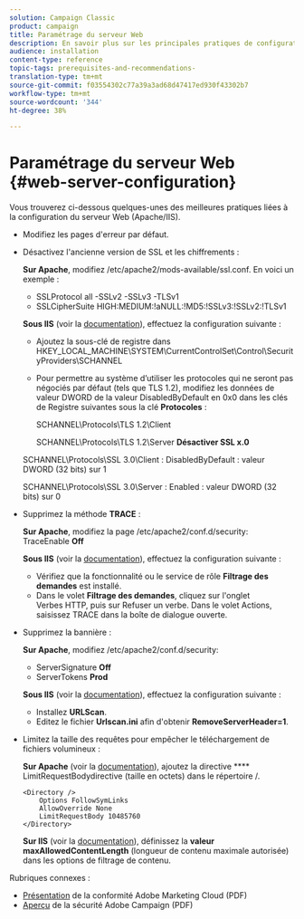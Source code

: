 ```yaml
---
solution: Campaign Classic
product: campaign
title: Paramétrage du serveur Web
description: En savoir plus sur les principales pratiques de configuration des serveurs Web.
audience: installation
content-type: reference
topic-tags: prerequisites-and-recommendations-
translation-type: tm+mt
source-git-commit: f03554302c77a39a3ad68d47417ed930f43302b7
workflow-type: tm+mt
source-wordcount: '344'
ht-degree: 38%

---
```



# Paramétrage du serveur Web {#web-server-configuration}

Vous trouverez ci-dessous quelques-unes des meilleures pratiques liées à la configuration du serveur Web (Apache/IIS).

* Modifiez les pages d&#39;erreur par défaut.

* Désactivez l&#39;ancienne version de SSL et les chiffrements :

   **Sur Apache**, modifiez /etc/apache2/mods-available/ssl.conf. En voici un exemple :

   * SSLProtocol all -SSLv2 -SSLv3 -TLSv1
   * SSLCipherSuite HIGH:MEDIUM:!aNULL:!MD5:!SSLv3:!SSLv2:!TLSv1

   **Sous IIS**  (voir la  [documentation](https://support.microsoft.com/en-us/kb/245030)), effectuez la configuration suivante :

   * Ajoutez la sous-clé de registre dans HKEY_LOCAL_MACHINE\SYSTEM\CurrentControlSet\Control\SecurityProviders\SCHANNEL
   * Pour permettre au système d’utiliser les protocoles qui ne seront pas négociés par défaut (tels que TLS 1.2), modifiez les données de valeur DWORD de la valeur DisabledByDefault en 0x0 dans les clés de Registre suivantes sous la clé **Protocoles** :

      SCHANNEL\Protocols\TLS 1.2\Client

      SCHANNEL\Protocols\TLS 1.2\Server
   **Désactiver SSL x.0**

   SCHANNEL\Protocols\SSL 3.0\Client : DisabledByDefault : valeur DWORD (32 bits) sur 1

   SCHANNEL\Protocols\SSL 3.0\Server : Enabled : valeur DWORD (32 bits) sur 0

* Supprimez la méthode **TRACE** :

   **Sur Apache**, modifiez la page /etc/apache2/conf.d/security: TraceEnable  **Off**

   **Sous IIS**  (voir la  [documentation](https://www.iis.net/configreference/system.webserver/security/requestfiltering/verbs)), effectuez la configuration suivante :

   * Vérifiez que la fonctionnalité ou le service de rôle **Filtrage des demandes** est installé.
   * Dans le volet **Filtrage des demandes**, cliquez sur l&#39;onglet   Verbes HTTP, puis sur   Refuser un verbe. Dans le volet Actions, saisissez   TRACE dans la boîte de dialogue ouverte.

* Supprimez la bannière :

   **Sur Apache**, modifiez /etc/apache2/conf.d/security:

   * ServerSignature **Off**
   * ServerTokens **Prod**

   **Sous IIS**  (voir la  [documentation](https://www.iis.net/configreference/system.webserver/security/requestfiltering/verbs)), effectuez la configuration suivante :

   * Installez **URLScan**.
   * Editez le fichier **Urlscan.ini** afin d&#39;obtenir **RemoveServerHeader=1**.


* Limitez la taille des requêtes pour empêcher le téléchargement de fichiers volumineux :

   **Sur Apache**  (voir la  [documentation](http://httpd.apache.org/docs/2.2/mod/core.html#limitrequestbody)), ajoutez la directive  **** LimitRequestBodydirective (taille en octets) dans le répertoire /.

   ```
   <Directory />
       Options FollowSymLinks
       AllowOverride None
       LimitRequestBody 10485760
   </Directory>
   ```

   **Sur IIS**  (voir la  [documentation](http://www.iis.net/configreference/system.webserver/security/requestfiltering/requestlimits)), définissez la  **valeur maxAllowedContentLength**  (longueur de contenu maximale autorisée) dans les options de filtrage de contenu.

Rubriques connexes :

* [Présentation](https://marketing.adobe.com/resources/help/en_US/xref/Adobe-Marketing-Cloud-Privacy-and-Security-Overview.pdf)  de la conformité Adobe Marketing Cloud (PDF)
* [Aperçu](https://wwwimages.adobe.com/content/dam/acom/en/marketing-cloud/campaign/pdfs/54658.en.campaign.wp.adb-security.pdf)  de la sécurité Adobe Campaign (PDF)
